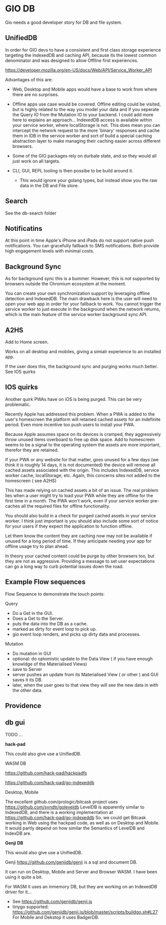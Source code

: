 # GIO DB

Gio needs a good developer story for DB and file system.

## UnifiedDB

In order for GIO devs to have a consistent and first class storage experience targeting the IndexedDB and caching API, because its the lowest common denominator and was designed to allow OfflIne first experiences.

https://developer.mozilla.org/en-US/docs/Web/API/Service_Worker_API

Advantages of this are:

- Web, Desktop and Mobile apps would have a base to work from where there are no surprises.

- Offline apps use case would be covered. Offline editing could be visited, but is highly related to the way you model your data and if you seperate the Query IO from the Mutation IO to your backend. I could add more here to explains an approach... IndexedDB access is available within your service worker, where localStorage is not. This does mean you can intercept the network request to the more 'binary' responses and cache them in IDB in the service worker and sort of build a special caching abstraction layer to make managing their caching easier across different browsers.

- Some of the GIO packages rely on durbale state, and so they would all just work on all targets.

- CLI, GUI, REPL tooling is then possibe to be build around it. 
  - This would ignore your golang types, but instead show you the raw data in the DB and File store.


## Search

See the db-search folder

## Notificatins

At this point in time Apple's iPhone and iPads do not support native push notifications. You can gracefully fallback to SMS notifications. Both provide high engagement levels with minimal costs.

## Background Sync

As for background sync this is a bummer. However, this is not supported by browsers outside the Chromium ecosystem at the moment.

You can create your own synchronization support by leveraging offline detection and IndexedDB. The main drawback here is the user will need to open your web app in order for your fallback to work. You cannot trigger the service worker to just execute in the background when the network returns, which is the main feature of the service worker background sync API.

## A2HS

Add to Home screen.

Works on all desktop and mobiles, giving a simialr experience to an installed app.

If the user does this, the background sync and purging works much better. See IOS quirks



## IOS quirks

Another quirk PWAs have on iOS is being purged. This can be very problematic.

Recently Apple has addressed this problem. When a PWA is added to the user's homescreen the platform will retained cached assets for an indefinite period. Even more incentive too push users to install your PWA.

Because Apple assumes space on its devices is cramped, they aggressively throw unused items overboard to free up disk space. Add to homescreen seems to be a signal to the operating system the assets are more important, therefor they are retained.

If your PWA or any website for that matter, goes unused for a few days (we think it is roughly 14 days, it is not documented) the device will remove all cached assets associated with the origin. This includes IndexedDB, service worker cache, localStorage, etc. Again, this concerns sites not added to the homescreen ( see A2HS)

This has made relying on cached assets a bit of an issue. The real problem lies when a user might try to load your PWA while they are offline for the first time in a month. The PWA won’t work, even if your service worker pre-caches all the required files for offline functionality.

You should also build in a check for purged cached assets in your service worker. I think just important is you should also include some sort of notice for your users if they expect the application to function offline.

Let them know the content they are caching now may not be available if unused for a long period of time. If they anticipate needing your app for offline usage try to plan ahead.

In theory your cached content could be purge by other browsers too, but they are not as aggressive. Providing a message to set user expectations can go a long way to curb potential issues down the road.

## Example Flow sequences

Flow Sequence to demonstrate the touch points:

Query
- Do a Get in the GUI.
- Does a Get to the Server.
- puts the data into the DB as a cache.
- marked as dirty for event loop to pick up.
- gio event loop renders, and picks up dirty data and processes.

Mutation
- Do mutation in GUI
- optional: do optomistic update to the Data View ( if you have enough knowldge of the Materialised Views)
- save to Server
- server pushes an update from its Materialised View ( or other ) and GUI saves it its DB.
- later, when the user goes to that view they will see the new data in with the other data.



## Providence

## db gui

TODO ...

**hack-pad**

This could also give use a UnifiedDB.

WASM DB

https://github.com/hack-pad/hackpadfs

https://github.com/hack-pad/go-indexeddb

Desktop, Mobile

The excellent github.com/prologic/bitcask project uses https://github.com/syndtr/goleveldb
LevelDB is apparently similar to IndexedDB, and there is a working implementation at https://github.com/hack-pad/go-indexeddb
So, we could get Bitcask working in Web using the hackpad code, as well as on Desktop and Mobile. It would partly depend on how similar the Semantics of LevelDB and IndexDB are.

**Genji DB**

This would also give use a UnifiedDB.

Genji https://github.com/genjidb/genji is a sql and document DB. 

It can run on Desktop, Mobile and Server and Browser WASM. I have been using it quite a bit.

For WASM it uses an inmemory DB, but they are working on an IndexedDB driver for it...
- See https://github.com/genjidb/genji.js 
- tinygo supported: https://github.com/genjidb/genji.js/blob/master/scripts/buildgo.sh#L27
For Mobile and Dekstop it uses BadgerDB.